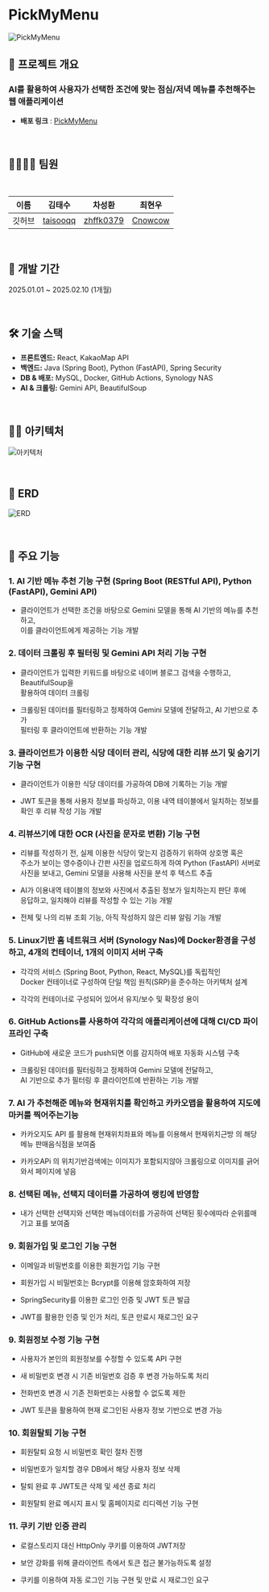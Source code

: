 # PickMyMenu

![PickMyMenu](https://github.com/user-attachments/assets/b9e93ee1-1883-42f3-9b76-48974de02a1c)


## 📌 프로젝트 개요
<h3>AI를 활용하여 사용자가 선택한 조건에 맞는 점심/저녁 메뉴를 추천해주는 웹 애플리케이션</h3>

- **배포 링크** : [PickMyMenu](https://hhjnn92.synology.me:7061)

<br>

## 👨‍👩‍👦‍👦 팀원
<br>

|  이름  |  김태수  |  차성환  |  최현우  |
|--------|--------|--------|--------|
| 깃허브 | [taisooqq](https://github.com/taisooqq) | [zhffk0379](https://github.com/zhffk0379) | [Cnowcow](https://github.com/Cnowcow) |

<br>

## 📆 개발 기간
2025.01.01 ~ 2025.02.10 (1개월)

<br>

## 🛠 기술 스택  
- **프론트엔드:** React, KakaoMap API  
- **백엔드:** Java (Spring Boot), Python (FastAPI), Spring Security  
- **DB & 배포:** MySQL, Docker, GitHub Actions, Synology NAS  
- **AI & 크롤링:** Gemini API, BeautifulSoup  

<br>

## 🧑‍💻 아키텍처

![아키텍처](https://github.com/user-attachments/assets/30bcfe63-6fd3-4724-9c79-ebfedeba780e)

<br>

## 🔗 ERD

![ERD](https://github.com/user-attachments/assets/7e16aad2-c2cc-4ae9-8d4d-bf47ac1a33db)

<br>

## 🚀 주요 기능

### 1. AI 기반 메뉴 추천 기능 구현 (Spring Boot (RESTful API), Python (FastAPI), Gemini API)
- 클라이언트가 선택한 조건을 바탕으로 Gemini 모델을 통해 AI 기반의 메뉴를 추천하고, <br> 이를 클라이언트에게 제공하는 기능 개발
  
### 2. 데이터 크롤링 후 필터링 및 Gemini API 처리 기능 구현
- 클라이언트가 입력한 키워드를 바탕으로 네이버 블로그 검색을 수행하고, BeautifulSoup을 <br> 활용하여 데이터 크롤링

- 크롤링된 데이터를 필터링하고 정제하여 Gemini 모델에 전달하고, AI 기반으로 추가 <br> 필터링 후 클라이언트에 반환하는 기능 개발

### 3. 클라이언트가 이용한 식당 데이터 관리, 식당에 대한 리뷰 쓰기 및 숨기기 기능 구현
- 클라이언트가 이용한 식당 데이터를 가공하여 DB에 기록하는 기능 개발

- JWT 토큰을 통해 사용자 정보를 파싱하고, 이용 내역 테이블에서 일치하는 정보를 <br> 확인 후 리뷰 작성 기능 개발

### 4. 리뷰쓰기에 대한 OCR (사진을 문자로 변환) 기능 구현
- 리뷰를 작성하기 전, 실제 이용한 식당이 맞는지 검증하기 위하여 상호명 혹은 <br> 주소가 보이는 영수증이나 간판 사진을 업로드하게 하여 Python (FastAPI) 서버로 <br> 사진을 보내고, Gemini 모델을 사용해 사진을 분석 후 텍스트 추출

- AI가 이용내역 테이블의 정보와 사진에서 추출된 정보가 일치하는지 판단 후에 <br> 응답하고, 일치해야 리뷰를 작성할 수 있는 기능 개발

- 전체 및 나의 리뷰 조회 기능, 아직 작성하지 않은 리뷰 알림 기능 개발

### 5. Linux기반 홈 네트워크 서버 (Synology Nas)에 Docker환경을 구성하고, 4개의 컨테이너, 1개의 이미지 서버 구축
- 각각의 서비스 (Spring Boot, Python, React, MySQL)를 독립적인 <br> Docker 컨테이너로 구성하여  단일 책임 원칙(SRP)을 준수하는 아키텍처 설계

- 각각의 컨테이너로 구성되어 있어서 유지/보수 및 확장성 용이

### 6. GitHub Actions를 사용하여 각각의 애플리케이션에 대해 CI/CD 파이프라인 구축
- GitHub에 새로운 코드가 push되면 이를 감지하여 배포 자동화 시스템 구축

- 크롤링된 데이터를 필터링하고 정제하여 Gemini 모델에 전달하고, <br> AI 기반으로 추가 필터링 후 클라이언트에 반환하는 기능 개발

### 7. AI 가 추천해준 메뉴와 현재위치를 확인하고 카카오맵을 활용하여 지도에 마커를 찍어주는기능
- 카카오지도 API 를 활용해 현재위치좌표와 메뉴를 이용해서 현재위치근방 의 해당메뉴 판매음식점을 보여줌
  
- 카카오APi 의 위치기반검색에는 이미지가 포함되지않아 크롤링으로 이미지를 긁어와서 페이지에 넣음

### 8. 선택된 메뉴, 선택지 데이터를 가공하여 랭킹에 반영함
- 내가 선택한 선택지와 선택한 메뉴데이터를 가공하여 선택된 횟수에따라 순위를매기고 표를 보여줌

### 9. 회원가입 및 로그인 기능 구현
- 이메일과 비밀번호를 이용한 회원가입 기능 구현
  
- 회원가입 시 비밀번호는 Bcrypt를 이용해 암호화하여 저장
  
- SpringSecurity를 이용한 로그인 인증 및 JWT 토큰 발급
  
- JWT를 활용한 인증 및 인가 처리, 토큰 만료시 재로그인 요구

### 9. 회원정보 수정 기능 구현
- 사용자가 본인의 회원정보를 수정할 수 있도록 API 구현

- 새 비밀번호 변경 시 기존 비밀번호 검증 후 변경 가능하도록 처리

- 전화번호 변경 시 기존 전화번호는 사용할 수 없도록 제한

- JWT 토큰을 활용하여 현재 로그인된 사용자 정보 기반으로 변경 가능

### 10. 회원탈퇴 기능 구현
- 회원탈퇴 요청 시 비밀번호 확인 절차 진행

- 비밀번호가 일치할 경우 DB에서 해당 사용자 정보 삭제

- 탈퇴 완료 후 JWT토큰 삭제 및 세션 종료 처리

- 회원탈퇴 완료 메시지 표시 및 홈페이지로 리디렉션 기능 구현

### 11. 쿠키 기반 인증 관리
- 로컬스토리지 대신 HttpOnly 쿠키를 이용하여 JWT저장

- 보안 강화를 위해 클라이언트 측에서 토큰 접근 불가능하도록 설정

- 쿠키를 이용하여 자동 로그인 기능 구현 및 만료 시 재로그인 요구

<br>
